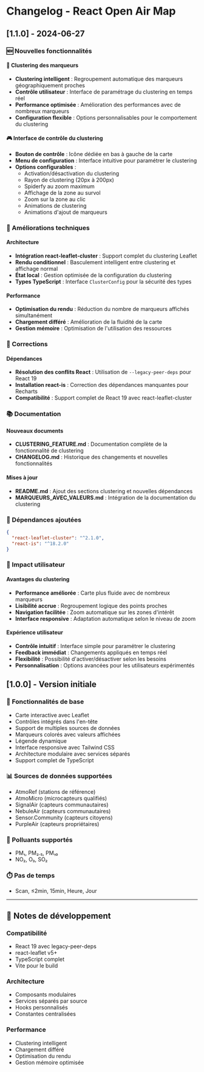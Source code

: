 # Changelog - React Open Air Map

## [1.1.0] - 2024-06-27

### 🆕 Nouvelles fonctionnalités

#### 🔗 Clustering des marqueurs

- **Clustering intelligent** : Regroupement automatique des marqueurs géographiquement proches
- **Contrôle utilisateur** : Interface de paramétrage du clustering en temps réel
- **Performance optimisée** : Amélioration des performances avec de nombreux marqueurs
- **Configuration flexible** : Options personnalisables pour le comportement du clustering

#### 🎮 Interface de contrôle du clustering

- **Bouton de contrôle** : Icône dédiée en bas à gauche de la carte
- **Menu de configuration** : Interface intuitive pour paramétrer le clustering
- **Options configurables** :
  - Activation/désactivation du clustering
  - Rayon de clustering (20px à 200px)
  - Spiderfy au zoom maximum
  - Affichage de la zone au survol
  - Zoom sur la zone au clic
  - Animations de clustering
  - Animations d'ajout de marqueurs

### 🔧 Améliorations techniques

#### Architecture

- **Intégration react-leaflet-cluster** : Support complet du clustering Leaflet
- **Rendu conditionnel** : Basculement intelligent entre clustering et affichage normal
- **État local** : Gestion optimisée de la configuration du clustering
- **Types TypeScript** : Interface `ClusterConfig` pour la sécurité des types

#### Performance

- **Optimisation du rendu** : Réduction du nombre de marqueurs affichés simultanément
- **Chargement différé** : Amélioration de la fluidité de la carte
- **Gestion mémoire** : Optimisation de l'utilisation des ressources

### 🐛 Corrections

#### Dépendances

- **Résolution des conflits React** : Utilisation de `--legacy-peer-deps` pour React 19
- **Installation react-is** : Correction des dépendances manquantes pour Recharts
- **Compatibilité** : Support complet de React 19 avec react-leaflet-cluster

### 📚 Documentation

#### Nouveaux documents

- **CLUSTERING_FEATURE.md** : Documentation complète de la fonctionnalité de clustering
- **CHANGELOG.md** : Historique des changements et nouvelles fonctionnalités

#### Mises à jour

- **README.md** : Ajout des sections clustering et nouvelles dépendances
- **MARQUEURS_AVEC_VALEURS.md** : Intégration de la documentation du clustering

### 🔧 Dépendances ajoutées

```json
{
  "react-leaflet-cluster": "^2.1.0",
  "react-is": "^18.2.0"
}
```

### 🎯 Impact utilisateur

#### Avantages du clustering

- **Performance améliorée** : Carte plus fluide avec de nombreux marqueurs
- **Lisibilité accrue** : Regroupement logique des points proches
- **Navigation facilitée** : Zoom automatique sur les zones d'intérêt
- **Interface responsive** : Adaptation automatique selon le niveau de zoom

#### Expérience utilisateur

- **Contrôle intuitif** : Interface simple pour paramétrer le clustering
- **Feedback immédiat** : Changements appliqués en temps réel
- **Flexibilité** : Possibilité d'activer/désactiver selon les besoins
- **Personnalisation** : Options avancées pour les utilisateurs expérimentés

## [1.0.0] - Version initiale

### 🚀 Fonctionnalités de base

- Carte interactive avec Leaflet
- Contrôles intégrés dans l'en-tête
- Support de multiples sources de données
- Marqueurs colorés avec valeurs affichées
- Légende dynamique
- Interface responsive avec Tailwind CSS
- Architecture modulaire avec services séparés
- Support complet de TypeScript

### 📊 Sources de données supportées

- AtmoRef (stations de référence)
- AtmoMicro (microcapteurs qualifiés)
- SignalAir (capteurs communautaires)
- NebuleAir (capteurs communautaires)
- Sensor.Community (capteurs citoyens)
- PurpleAir (capteurs propriétaires)

### 🎨 Polluants supportés

- PM₁, PM₂.₅, PM₁₀
- NO₂, O₃, SO₂

### ⏱️ Pas de temps

- Scan, ≤2min, 15min, Heure, Jour

---

## 📝 Notes de développement

### Compatibilité

- React 19 avec legacy-peer-deps
- react-leaflet v5+
- TypeScript complet
- Vite pour le build

### Architecture

- Composants modulaires
- Services séparés par source
- Hooks personnalisés
- Constantes centralisées

### Performance

- Clustering intelligent
- Chargement différé
- Optimisation du rendu
- Gestion mémoire optimisée
